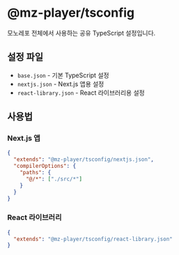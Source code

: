 # @mz-player/tsconfig

모노레포 전체에서 사용하는 공유 TypeScript 설정입니다.

## 설정 파일

- `base.json` - 기본 TypeScript 설정
- `nextjs.json` - Next.js 앱용 설정
- `react-library.json` - React 라이브러리용 설정

## 사용법

### Next.js 앱

```json
{
  "extends": "@mz-player/tsconfig/nextjs.json",
  "compilerOptions": {
    "paths": {
      "@/*": ["./src/*"]
    }
  }
}
```

### React 라이브러리

```json
{
  "extends": "@mz-player/tsconfig/react-library.json"
}
```

